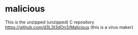 # malicious
This is the unzipped (unzipped) C repository https://github.com/d3L3t3dOn3/Malicious (this is a virus maker)
